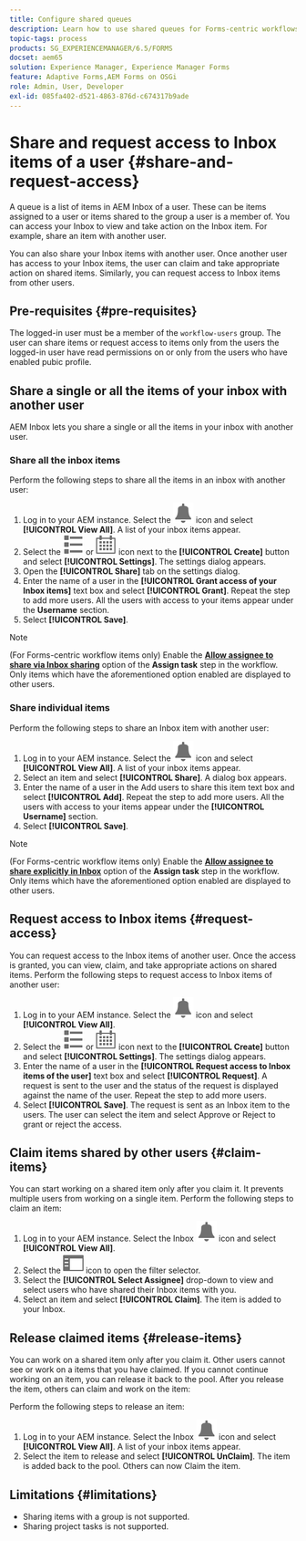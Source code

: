 ```yaml
---
title: Configure shared queues
description: Learn how to use shared queues for Forms-centric workflows on AEM Forms on OSGi.
topic-tags: process
products: SG_EXPERIENCEMANAGER/6.5/FORMS
docset: aem65
solution: Experience Manager, Experience Manager Forms
feature: Adaptive Forms,AEM Forms on OSGi
role: Admin, User, Developer
exl-id: 085fa402-d521-4863-876d-c674317b9ade
---
```

# Share and request access to Inbox items of a user {#share-and-request-access}

A queue is a list of items in AEM Inbox of a user. These can be items assigned to a user or items shared to the group a user is a member of. You can access your Inbox to view and take action on the Inbox item. For example, share an item with another user.

You can also share your Inbox items with another user. Once another user has access to your Inbox items, the user can claim and take appropriate action on shared items. Similarly, you can request access to Inbox items from other users.

## Pre-requisites {#pre-requisites}

The logged-in user must be a member of the `workflow-users` group. The user can share items or request access to items only from the users the logged-in user have read permissions on or only from the users who have enabled pubic profile.

## Share a single or all the items of your inbox with another user

AEM Inbox lets you share a single or all the items in your inbox with another user.

### Share all the inbox items

Perform the following steps to share all the items in an inbox with another user:

1. Log in to your AEM instance. Select the ![Inbox](assets/bell.svg) icon and select **[!UICONTROL View All]**. A list of your inbox items appear.
1. Select the ![View Selector](assets/viewlist.svg) or ![View Selector](assets/calendar.svg) icon next to the **[!UICONTROL Create]** button and select **[!UICONTROL Settings]**. The settings dialog appears.
1. Open the **[!UICONTROL Share]** tab on the settings dialog.
1. Enter the name of a user in the **[!UICONTROL Grant access of your Inbox items]** text box and select **[!UICONTROL Grant]**. Repeat the step to add more users. All the users with access to your items appear under the **Username** section.
1. Select **[!UICONTROL Save]**.

>[!NOTE]
>
>(For Forms-centric workflow items only) Enable the **[Allow assignee to share via Inbox sharing](aem-forms-workflow-step-reference.md)** option of the **Assign task** step in the workflow. Only items which have the aforementioned option enabled are displayed to other users.

### Share individual items

Perform the following steps to share an Inbox item with another user:

1. Log in to your AEM instance. Select the ![Inbox](assets/bell.svg) icon and select **[!UICONTROL View All]**. A list of your inbox items appear.
1. Select an item and select **[!UICONTROL Share]**. A dialog box appears.
1. Enter the name of a user in the Add users to share this item text box and select **[!UICONTROL Add]**. Repeat the step to add more users. All the users with access to your items appear under the **[!UICONTROL Username]** section.
1. Select **[!UICONTROL Save]**.


>[!NOTE]
>
>(For Forms-centric workflow items only) Enable the **[Allow assignee to share explicitly in Inbox](aem-forms-workflow-step-reference.md)** option of the **Assign task** step in the workflow. Only items which have the aforementioned option enabled are displayed to other users.

## Request access to Inbox items {#request-access}

You can request access to the Inbox items of another user. Once the access is granted, you can view, claim, and take appropriate actions on shared items. Perform the following steps to request access to Inbox items of another user:

1. Log in to your AEM instance. Select the ![View Selector](assets/bell.svg) icon and select **[!UICONTROL View All]**.
1. Select the ![View Selector](assets/viewlist.svg) or ![View Selector](assets/calendar.svg) icon next to the **[!UICONTROL Create]** button and select **[!UICONTROL Settings]**. The settings dialog appears.
1. Enter the name of a user in the **[!UICONTROL Request access to Inbox items of the user]** text box and select **[!UICONTROL Request]**. A request is sent to the user and the status of the request is displayed against the name of the user. Repeat the step to add more users.
1. Select **[!UICONTROL Save]**. The request is sent as an Inbox item to the users. The user can select the item and select Approve or Reject to grant or reject the access.  


## Claim items shared by other users {#claim-items}

You can start working on a shared item only after you claim it. It prevents multiple users from working on a single item. Perform the following steps to claim an item:

1. Log in to your AEM instance. Select the Inbox ![Inbox](assets/bell.svg) icon and select **[!UICONTROL View All]**.
1. Select the ![Content only](assets/railleft.svg) icon to open the filter selector.
1. Select the **[!UICONTROL Select Assignee]** drop-down to view and select users who have shared their Inbox items with you.
1. Select an item and select **[!UICONTROL Claim]**. The item is added to your Inbox.

## Release claimed items {#release-items}

You can work on a shared item only after you claim it. Other users cannot see or work on a items that you have claimed. If you cannot continue working on an item, you can release it back to the pool.   After you release the item, others can claim and work on the item:

Perform the following steps to release an item:

1. Log in to your AEM instance. Select the Inbox ![Inbox](assets/bell.svg) icon and select **[!UICONTROL View All]**. A list of your inbox items appear.
1. Select the item to release and select **[!UICONTROL UnClaim]**. The item is added back to the pool. Others can now Claim the item.

## Limitations {#limitations}

* Sharing items with a group is not supported.
* Sharing project tasks is not supported.
